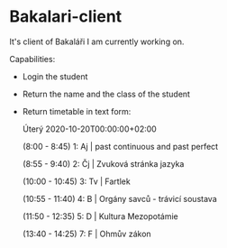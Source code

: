 # Bakalari-client
It's client of Bakaláři I am currently working on.

Capabilities:
* Login the student
* Return the name and the class of the student
* Return timetable in text form:

  Úterý 2020-10-20T00:00:00+02:00
  
  (8:00 - 8:45) 1: Aj | past continuous and past perfect
  
  (8:55 - 9:40) 2: Čj | Zvuková stránka jazyka
  
  (10:00 - 10:45) 3: Tv | Fartlek
  
  (10:55 - 11:40) 4: B | Orgány savců - trávicí soustava
  
  (11:50 - 12:35) 5: D | Kultura Mezopotámie
  
  (13:40 - 14:25) 7: F | Ohmův zákon
